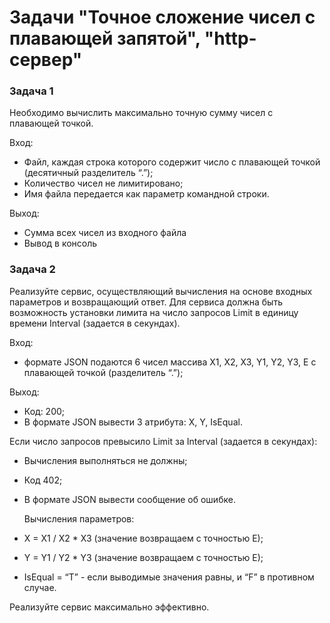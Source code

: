 # Задачи "Точное сложение чисел с плавающей запятой", "http-сервер"

### Задача 1
Необходимо вычислить максимально точную сумму чисел с плавающей точкой.

Вход:
-	Файл, каждая строка которого содержит число с плавающей точкой (десятичный разделитель “.”);
-	Количество чисел не лимитировано;
-	Имя файла передается как параметр командной строки.

Выход:
-	Сумма всех чисел из входного файла
-	Вывод в консоль

### Задача 2
Реализуйте сервис, осуществляющий вычисления на основе входных параметров и возвращающий ответ.
Для сервиса должна быть возможность установки лимита на число запросов Limit в единицу времени Interval (задается в секундах).

Вход:
-	формате JSON подаются 6 чисел массива X1, X2, X3, Y1, Y2, Y3, E c плавающей точкой (разделитель “.”);

Выход: 
-	Код: 200;
-	В формате JSON вывести 3 атрибута: X, Y, IsEqual.

Если число запросов превысило Limit за Interval (задается в секундах):
-	Вычисления выполняться не должны;
-	Код 402;
-	В формате JSON вывести сообщение об ошибке.

	Вычисления параметров:
-	X = X1 / X2 * X3 (значение возвращаем с точностью E);
-	Y = Y1 / Y2 * Y3 (значение возвращаем с точностью E);
-	IsEqual = “T” - если выводимые значения равны, и “F” в противном случае.

Реализуйте сервис максимально эффективно.
